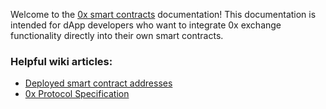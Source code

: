 Welcome to the [0x smart contracts](https://github.com/0xProject/0x-monorepo/tree/development/packages/contracts) documentation! This documentation is intended for dApp developers who want to integrate 0x exchange functionality directly into their own smart contracts.

### Helpful wiki articles:

*   [Deployed smart contract addresses](https://0xproject.com/wiki#Deployed-Addresses)
*   [0x Protocol Specification](https://github.com/0xProject/0x-protocol-specification/blob/master/v2/v2-specification.md)
